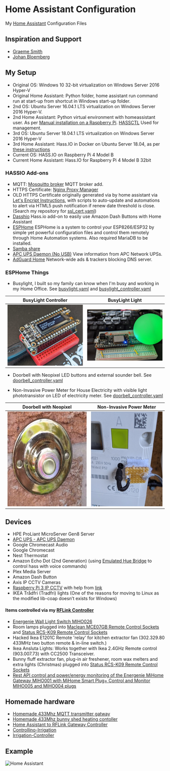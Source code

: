# Home Assistant Configuration

My [Home Assistant](https://home-assistant.io/) Configuration Files

## Inspiration and Support

- [Graeme Smith](https://github.com/Instagraeme)
- [Johan Bloemberg](https://github.com/aequitas)

## My Setup

- Original OS: Windows 10 32-bit virtualization on Windows Server 2016 Hyper-V
- Original Home Assistant: Python folder, home assistant run command run at start-up from shortcut in Windows start-up folder.
- 2nd OS: Ubuntu Server 16.04.1 LTS virtualization on Windows Server 2016 Hyper-V.
- 2nd Home Assistant: Python virtual environment with homeassistant user. As per [Manual installation on a Raspberry Pi](https://www.home-assistant.io/docs/installation/raspberry-pi/). [HASSCTL](https://github.com/dale3h/hassctl) Used for management.
- 3rd OS: Ubuntu Server 18.04.1 LTS virtualization on Windows Server 2016 Hyper-V
- 3rd Home Assistant: Hass.IO in Docker on Ubuntu Server 18.04, as per [these instructions](https://bonani.tech/how-to-install-hass.io-on-ubuntu-server-18.04/)
- Current OS: HASS.IO on Raspberry Pi 4 Model B
- Current Home Assistant: Hass.IO for Raspberry Pi 4 Model B 32bit
### HASSIO Add-ons
- MQTT: [Mosquitto broker](https://github.com/home-assistant/hassio-addons/tree/master/mosquitto) MQTT broker add.
- HTTPS Certificate: [Nginx Proxy Manager](https://github.com/hassio-addons/addon-nginx-proxy-manager)
- OLD HTTPS Certificate originally generated via by home assistant via [Let's Encript Instructions](https://home-assistant.io/docs/ecosystem/certificates/lets_encrypt/), with scripts to auto-update and automations to alert via HTML5 push notification if renew date threshold is close. (Search my repository for [ssl_cert.yaml](https://github.com/Genestealer/Home-Assistant-Configuration/blob/master/includes/automation/ssl_cert.yaml))
- [Dasshio](https://github.com/danimtb/dasshio) Hass.io add-on to easily use Amazon Dash Buttons with Home Assistant
- [ESPHome](https://esphome.io/) ESPHome is a system to control your ESP8266/ESP32 by simple yet powerful configuration files and control them remotely through Home Automation systems. Also required MariaDB to be installed.
- [Samba share](https://home-assistant.io/addons/samba/)
- [APC UPS Daemon (No USB)](https://github.com/korylprince/hassio-apcupsd/tree/master/apcupsd_net) View information from APC Network UPSs.
- [AdGuard Home](https://github.com/hassio-addons/addon-adguard-home) Network-wide ads & trackers blocking DNS server.


### ESPHome Things
 - Busylight, I built so my family can know when I'm busy and working in my Home Office. See [busylight.yaml](https://github.com/genestealer/Home-Assistant-Configuration/blob/master/esphome/busylight.yaml) and [busylight_controller.yaml](https://github.com/genestealer/Home-Assistant-Configuration/blob/master/esphome/busylight_controller.yaml)

| BusyLight Controller  | BusyLight Light |
| ------------- | ------------- |
| ![Diagram](https://raw.githubusercontent.com/genestealer/Home-Assistant-Configuration/master/esphome/images/busylight_controller.jpg)  | ![Diagram](https://raw.githubusercontent.com/genestealer/Home-Assistant-Configuration/master/esphome/images/busylight_light.jpg)  |

 - Doorbell with Neopixel LED buttons and external sounder bell. See [doorbell_controller.yaml](https://github.com/genestealer/Home-Assistant-Configuration/blob/master/esphome/doorbell_controller.yaml)
 
  - Non-Invasive Power Meter for House Electricity with visible light phototransistor on LED of electricity meter. See [doorbell_controller.yaml](https://github.com/genestealer/Home-Assistant-Configuration/blob/master/esphome/doorbell_controller.yaml)

| Doorbell with Neopixel  | Non-Invasive Power Meter |
| ------------- | ------------- |
| <img src="https://raw.githubusercontent.com/genestealer/Home-Assistant-Configuration/master/esphome/images/doorbell.jpg" height="300">   | <img src="https://raw.githubusercontent.com/genestealer/Home-Assistant-Configuration/master/esphome/images/metersensor.jpg" height="300">  |


## Devices

- HPE ProLiant MicroServer Gen8 Server
- [APC UPS - APC UPS Daemon](http://www.apcupsd.org/wordpress/)
- Google Chromecast Audio
- Google Chromecast
- Nest Thermostat
- Amazon Echo Dot (2nd Generation) (using [Emulated Hue Bridge](https://home-assistant.io/components/emulated_hue/) to control hass with voice commands)
- Plex Media Server
- Amazon Dash Button 
- Axis IP CCTV Cameras
- [Raspberry Pi 3 IP CCTV](https://github.com/Motion-Project/motion) with help from [link](https://pimylifeup.com/raspberry-pi-webcam-server)
- IKEA Trådfri (Tradfri) lights (One of the reasons for moving to Linux as the modified lib-coap doesn’t exists for Windows)

#### Items controlled via my [RFLink Controller](https://github.com/Genestealer/Home-Assistant-RFLink-Gateway-ESP8266)
- [Energenie Wall Light Switch MIHO026](https://energenie4u.co.uk/catalogue/product/MIHO026)
- Room lamps plugged into [Maclean MCE07GB Remote Control Sockets](https://www.amazon.co.uk/Maclean-MCE07GB-Control-Sockets-Programmable/dp/B00OV1TTU6) and [Status RCS-K09 Remote Control Sockets](https://www.amazon.co.uk/Status-Remote-Control-Socket-Pack/dp/B003XOXAVG)
- Hacked Ikea E1201C Remote 'relay' for kitchen extractor fan (302.329.80 433MHz two button remote & in-line switch.)
- Ikea Ansluta Lights: Works together with Ikea 2.4GHz Remote control (903.007.73) with CC2500 Transceiver.
- Bunny fluff extractor fan, plug-in air freshener, room wax melters and extra lights (Christmas) plugged into [Status RCS-K09 Remote Control Sockets](https://www.amazon.co.uk/Status-Remote-Control-Socket-Pack/dp/B003XOXAVG)
- [Rest API control and power/energy monitoring of the Energenie MiHome Gateway MIHO001 with MiHome Smart Plug+ Control and Monitor MIHO005 and MIHO004 plugs](https://github.com/genestealer/Home-Assistant-Configuration/tree/master/packages/energenie_mihome)

## Homemade hardware
- [Homemade 433Mhz MQTT transmitter gatway](https://github.com/Genestealer/ESP8266-433Mhz-Controller-Gateway)
- [Homemade 433Mhz bunny shed heating contoller](https://github.com/Genestealer/Bunny-Shed-Climate-Control)
- [Home Assistant to RFLink Gateway Controller](https://github.com/Genestealer/Home-Assistant-RFLink-Gateway-ESP8266)
- [Controllino-Irrigation](https://github.com/genestealer/Controllino-Irrigation)
- [Irrigation-Controller](https://github.com/genestealer/Irrigation-Controller)


## Example
![Home Assistant](git_photos/example_screen.PNG)
